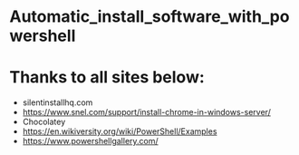 # Automatic_install_software_with_powershell
# Thanks to all sites below:
+ silentinstallhq.com
+ https://www.snel.com/support/install-chrome-in-windows-server/
+ Chocolatey
+ https://en.wikiversity.org/wiki/PowerShell/Examples
+ https://www.powershellgallery.com/
